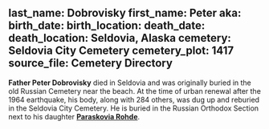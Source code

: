 last_name: Dobrovisky
first_name: Peter
aka: 
birth_date: 
birth_location: 
death_date: 
death_location: Seldovia, Alaska
cemetery: Seldovia City Cemetery
cemetery_plot: 1417
source_file: Cemetery Directory
---

**Father Peter Dobrovisky** died in Seldovia and was originally buried in the old Russian Cemetery near the beach. At the time of urban renewal after the 1964 earthquake, his body, along with 284 others, was dug up and reburied in the Seldovia City Cemetery.  He is buried in the Russian Orthodox Section next to his daughter [**Paraskovia Rohde**](./Rohde_Paraskovia.md).